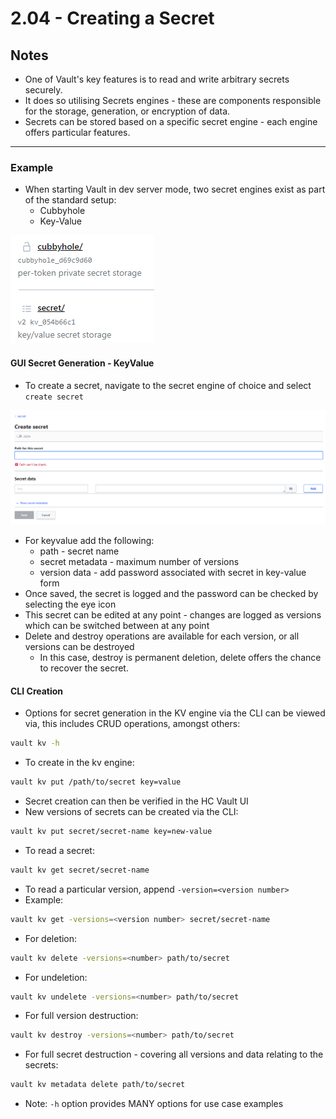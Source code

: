 # 2.04 - Creating a Secret

## Notes

- One of Vault's key features is to read and write arbitrary secrets securely.
- It does so utilising Secrets engines - these are components responsible for the storage, generation, or encryption of data.
- Secrets can be stored based on a specific secret engine - each engine offers particular features.

---

### Example

- When starting Vault in dev server mode, two secret engines exist as part of the standard setup:
  - Cubbyhole
  - Key-Value

![Untitled](img/standard-secrets.png)

#### GUI Secret Generation - KeyValue

- To create a secret, navigate to the secret engine of choice and select `create secret`

![Untitled](img/secret-creation-example.png)

- For keyvalue add the following:
  - path - secret name
  - secret metadata - maximum number of versions
  - version data - add password associated with secret in key-value form
- Once saved, the secret is logged and the password can be checked by selecting the eye icon
- This secret can be edited at any point - changes are logged as versions which can be switched between at any point
- Delete and destroy operations are available for each version, or all versions can be destroyed
  - In this case, destroy is permanent deletion, delete offers the chance to recover the secret.

#### CLI Creation

- Options for secret generation in the KV engine via the CLI can be viewed via, this includes CRUD operations, amongst others:

```bash
vault kv -h
```

- To create in the kv engine:

```bash
vault kv put /path/to/secret key=value
```

- Secret creation  can then be verified in the HC Vault UI
- New versions of secrets can be created via the CLI:

```bash
vault kv put secret/secret-name key=new-value
```

- To read a secret:

```bash
vault kv get secret/secret-name
```

- To read a particular version,  append `-version=<version number>`
- Example:

```bash
vault kv get -versions=<version number> secret/secret-name
```

- For deletion:

```bash
vault kv delete -versions=<number> path/to/secret
```

- For undeletion:

```bash
vault kv undelete -versions=<number> path/to/secret
```

- For full version destruction:

```bash
vault kv destroy -versions=<number> path/to/secret
```

- For full secret destruction - covering all versions and data relating to the secrets:

```bash
vault kv metadata delete path/to/secret
```

- Note: `-h` option provides MANY options for use case examples
